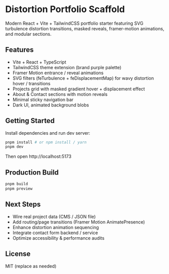 # Distortion Portfolio Scaffold

Modern React + Vite + TailwindCSS portfolio starter featuring SVG turbulence distortion transitions, masked reveals, framer-motion animations, and modular sections.

## Features
- Vite + React + TypeScript
- TailwindCSS theme extension (brand purple palette)
- Framer Motion entrance / reveal animations
- SVG filters (feTurbulence + feDisplacementMap) for wavy distortion hover / transitions
- Projects grid with masked gradient hover + displacement effect
- About & Contact sections with motion reveals
- Minimal sticky navigation bar
- Dark UI, animated background blobs

## Getting Started

Install dependencies and run dev server:

```bash
pnpm install # or npm install / yarn
pnpm dev
```

Then open http://localhost:5173

## Production Build
```bash
pnpm build
pnpm preview
```

## Next Steps
- Wire real project data (CMS / JSON file)
- Add routing/page transitions (Framer Motion AnimatePresence)
- Enhance distortion animation sequencing
- Integrate contact form backend / service
- Optimize accessibility & performance audits

## License
MIT (replace as needed)
